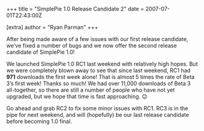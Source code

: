 +++
title = "SimplePie 1.0 Release Candidate 2"
date = 2007-07-01T22:43:00Z

[extra]
author = "Ryan Parman"
+++

After being made aware of a few issues with our first release candidate, we’ve fixed a number of bugs and we now offer the second release candidate of SimplePie 1.0!

We launched SimplePie 1.0 RC1 last weekend with relatively high hopes. But we were completely blown away to see that since last weekend, RC1 had **971** downloads the first week alone! That is almost 5 times the rate of Beta 3’s first week! Thanks so much! We had over 11,000 downloads of Beta 3 all-together, so there are still a number of people who have not yet upgraded, but we hope that time is fast approaching. 😉

Go ahead and grab RC2 to fix some minor issues with RC1. RC3 is in the pipe for next weekend, and will (hopefully) be our last release candidate before becoming 1.0 final.

